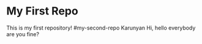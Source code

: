 # My First Repo
This is my first repository!
#my-second-repo
Karunyan
Hi, hello everybody
are you fine?